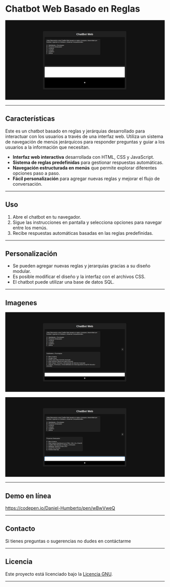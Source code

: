 # Chatbot Web Basado en Reglas
![Imagen 1](Imagenes/1.png)

---

## Características
Este es un chatbot basado en reglas y jerárquias desarrollado para interactuar con los usuarios a través de una interfaz web. Utiliza un sistema de navegación de menús jerárquicos para responder preguntas y guiar a los usuarios a la información que necesitan.

- **Interfaz web interactiva** desarrollada con HTML, CSS y JavaScript.
- **Sistema de reglas predefinidas** para gestionar respuestas automáticas.
- **Navegación estructurada en menús** que permite explorar diferentes opciones paso a paso.
- **Fácil personalización** para agregar nuevas reglas y mejorar el flujo de conversación.

---

## Uso
1. Abre el chatbot en tu navegador.
2. Sigue las instrucciones en pantalla y selecciona opciones para navegar entre los menús.
3. Recibe respuestas automáticas basadas en las reglas predefinidas.

---

## Personalización
- Se pueden agregar nuevas reglas y jerarquias gracias a su diseño modular.
- Es posible modificar el diseño y la interfaz con el archivos CSS.
- El chatbot puede utilizar una base de datos SQL.

---

## Imagenes

![Imagen 2](Imagenes/2.png)

![Imagen 3](Imagenes/3.png)

---

##  Demo en línea

https://codepen.io/Daniel-Humberto/pen/wBwVweQ

---

## Contacto
Si tienes preguntas o sugerencias no dudes en contáctarme

---

## Licencia
Este proyecto está licenciado bajo la [Licencia GNU](LICENSE).

---

